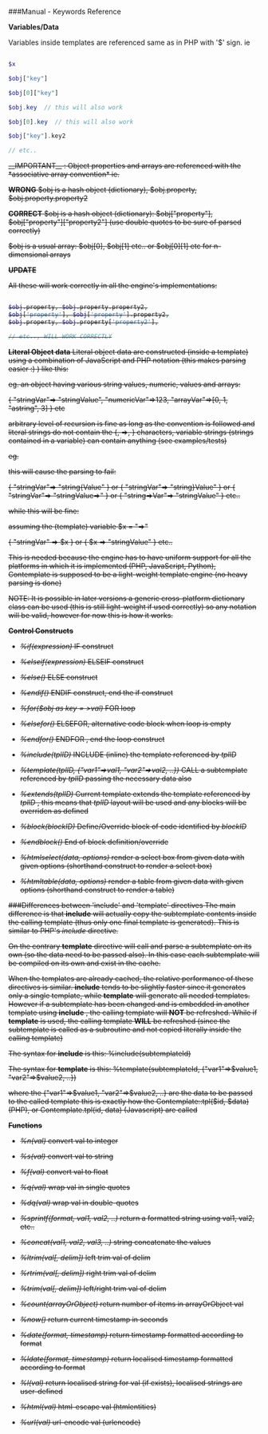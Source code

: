 ###Manual - Keywords Reference

__Variables/Data__

Variables inside templates are referenced same as in PHP with '$' sign. ie 

```php

$x 

$obj["key"]

$obj[0]["key"]

$obj.key  // this will also work

$obj[0].key  // this will also work

$obj["key"].key2

// etc..

```

<del>
__IMPORTANT__ :  
Object properties and arrays are referenced with the *associative array convention* ie.

__WRONG__
$obj is a hash object (dictionary), $obj.property, $obj.property.property2

__CORRECT__
$obj is a hash object (dictionary): $obj["property"], $obj["property"]["property2"]   (use double quotes to be sure of parsed correctly)

$obj is a usual array: $obj[0], $obj[1] etc..  or $obj[0][1] etc for n-dimensional arrays
</del>

__UPDATE__ 

All these will work correctly in all the engine's implementations:

```php

$obj.property, $obj.property.property2,
$obj['property'], $obj['property'].property2,
$obj.property, $obj.property['property2'],

// etc.., WILL WORK CORRECTLY

```

__Literal Object data__
Literal object data are constructed (inside a template) using a combination of JavaScript and PHP notation (this makes parsing easier :) )
like this:

eg. an object having various string values, numeric, values and arrays:

{ "stringVar"=> "stringValue", "numericVar"=>123, "arrayVar"=>[0, 1, "astring", 3] } etc

arbitrary level of recursion is fine as long as the convention is followed and literal strings do not contain the {, =>, } characters, variable strings (strings contained in a variable) can contain anything (see examples/tests)

eg.

this will cause the parsing to fail:

{ "stringVar"=> "string{Value" } or { "stringVar"=> "string}Value" } or { "stringVar"=> "stringValue=>" } or { "string=>Var"=> "stringValue" } etc..

while this will be fine:

assuming the (template) variable $x = "=>"

{ "stringVar" => $x } or { $x => "stringValue" } etc..



This is needed because the engine has to have uniform support for all the platforms in which it is implemented
(PHP, JavaScript, Python), Contemplate is supposed to be a light-weight template engine (no heavy parsing is done)

NOTE: It is possible in later versions a generic cross-platform dictionary class can be used (this is still light-weight if used correctly)
so any notation will be valid, however for now this is how it works.

__Control Constructs__

* *%if(expression)*  IF construct
* *%elseif(expression)*  ELSEIF construct
* *%else()*  ELSE construct
* *%endif()*   ENDIF construct, end the if construct

* *%for($obj as $key=>$val)*  FOR loop
* *%elsefor()*   ELSEFOR, alternative code block when loop is empty
* *%endfor()*  ENDFOR , end the loop construct

* *%include(tplID)*  INCLUDE (inline) the template referenced by *tplID*
* *%template(tplID, {"var1"=>val1, "var2"=>val2, ..})*  CALL a subtemplate referenced by *tplID* passing the necessary data also

* *%extends(tplID)*  Current template extends the template referenced by *tplID* , this means that *tplID* layout will be used and any blocks will be overriden as defined
* *%block(blockID)*  Define/Override block of code identified by *blockID*
* *%endblock()*  End of block definition/override


* *%htmlselect(data, options)*  render a select box from given data with given options (shorthand construct to render a select box)
* *%htmltable(data, options)*  render a table from given data with given options (shorthand construct to render a table)


###Differences between 'include' and 'template' directives
The main difference is that __include__ will actually copy the subtemplate contents inside the calling template (thus only one final template is generated). This is similar to PHP's _include_ directive.

On the contrary __template__ directive will call and parse a subtemplate on its own (so the data need to be passed also). In this case each subtemplate will be compiled on its own and exist in the cache.

When the templates are already cached, the relative performance of these directives is similar. __include__ tends to be slightly faster since it generates only a single template, while __template__ will generate all needed templates. However if a subtemplate has been changed and is embedded in another template using __include__ , the calling template will __NOT__ be refreshed. While if __template__ is used, the calling template __WILL__ be refreshed (since the subtemplate is called as a subroutine and not copied literally inside the calling template)

The syntax for __include__ is this:  %include(subtemplateId)

The syntax for __template__ is this: %template(subtemplateId, {"var1"=>$value1, "var2"=>$value2, ..}) 

where the {"var1"=>$value1, "var2"=>$value2, ..} are the data to be passed to the called template 
this is exactly how the Contemplate::tpl($id, $data) (PHP), or Contemplate.tpl(id, data) (Javascript) are called


__Functions__

* *%n(val)*   convert val to integer
* *%s(val)*   convert val to string
* *%f(val)*   convert val to float
* *%q(val)*   wrap val in single quotes
* *%dq(val)*  wrap val in double-quotes

* *%sprintf(format, val1, val2, ..)*   return a formatted string using val1, val2, etc..
* *%concat(val1, val2, val3, ..)*  string concatenate the values
* *%ltrim(val[, delim])*   left trim val of delim 
* *%rtrim(val[, delim])*   right trim val of delim 
* *%trim(val[, delim])*   left/right trim val of delim 

* *%count(arrayOrObject)*  return number of items in arrayOrObject val

* *%now()*   return current timestamp in seconds
* *%date(format, timestamp)*  return timestamp formatted according to format
* *%ldate(format, timestamp)*  return localised timestamp formatted according to format
* *%l(val)*  return localised string for val (if exists), localised strings are user-defined

* *%html(val)*  html-escape val (htmlentities)
* *%url(val)*  url-encode val (urlencode)

